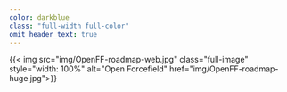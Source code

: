 ```yaml
---
color: darkblue
class: "full-width full-color"
omit_header_text: true
---
```

{{< img src="img/OpenFF-roadmap-web.jpg" class="full-image" style="width: 100%" alt="Open Forcefield" href="img/OpenFF-roadmap-huge.jpg">}}

